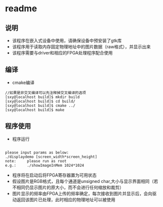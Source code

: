 # readme

## 说明
- 该程序在嵌入式设备中使用，请确保设备中预安装了gtk库
- 该程序用于读取内存固定物理地址中的图片数据（raw格式），并显示出来
- 该程序需要与driver和相应的FPGA处理程序配合使用


## 编译
- cmake编译

```
//如果是非交叉编译可以先注释掉交叉编译的选项
[sxy@localhost build]$ mkdir build
[sxy@localhost build]$ cd build/
[sxy@localhost build]$ cmake ../
[sxy@localhost build]$ make

```

## 程序使用

- 程序运行
```

please input params as below:
./displaydemo [screen_width*screen_height]
note:     please run as root  
e.g.:     ./showImageInMem 1024*1024

```
- 程序将在启动后将FPGA寄存器置为可用状态
- 假设图片是RGB格式，且每个通道是unsigned char,大小与显示界面相同（若不相同仍显示图片的原大小，而不会进行任何缩放和裁剪）
- 图片显示的频率由FPGA上传的频率确定，每次接收到图片并显示后，会向驱动返回该图片已处理，此时相应的物理地址可以被使用
